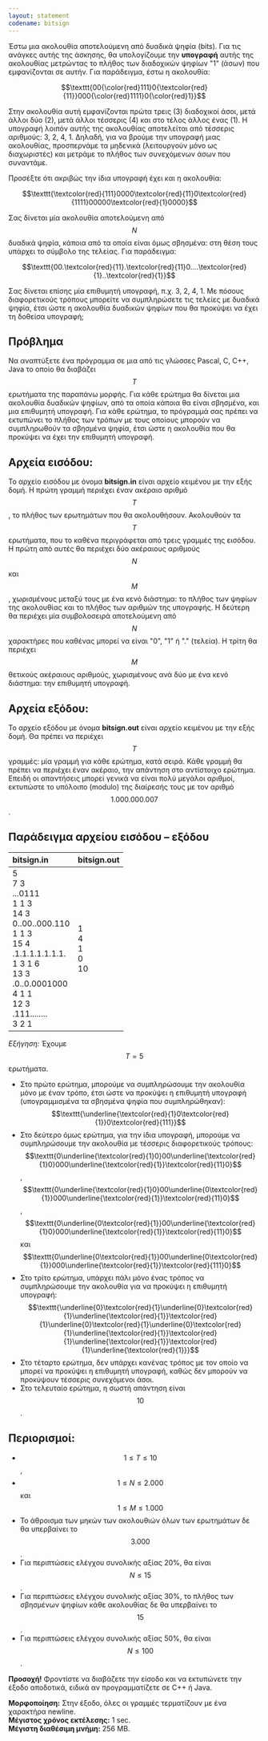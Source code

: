 ```yaml
---
layout: statement
codename: bitsign
---
```


Έστω μια ακολουθία αποτελούμενη από δυαδικά ψηφία (bits). Για τις
ανάγκες αυτής της άσκησης, θα υπολογίζουμε την **υπογραφή** αυτής της
ακολουθίας μετρώντας το πλήθος των διαδοχικών ψηφίων "1" (άσων) που
εμφανίζονται σε αυτήν. Για παράδειγμα, έστω η ακολουθία:

$$\texttt{00{\color{red}111}0{\textcolor{red}{11}}000{\color{red}1111}0{\color{red}1}}$$

Στην ακολουθία αυτή εμφανίζονται πρώτα τρεις (3) διαδοχικοί άσοι, μετά
άλλοι δύο (2), μετά άλλοι τέσσερις (4) και στο τέλος άλλος ένας (1). Η
υπογραφή λοιπόν αυτής της ακολουθίας αποτελείται από τέσσερις
αριθμούς: 3, 2, 4, 1. Δηλαδή, για να βρούμε την υπογραφή μιας
ακολουθίας, προσπερνάμε τα μηδενικά (λειτουργούν μόνο ως διαχωριστές)
και μετράμε το πλήθος των συνεχόμενων άσων που συναντάμε.

Προσέξτε ότι ακριβώς την ίδια υπογραφή έχει και η ακολουθία:

$$\texttt{\textcolor{red}{111}0000\textcolor{red}{11}0\textcolor{red}{1111}00000\textcolor{red}{1}0000}$$

Σας δίνεται μία ακολουθία αποτελούμενη από $$N$$ δυαδικά ψηφία, κάποια 
από τα οποία είναι όμως σβησμένα: στη θέση τους υπάρχει το σύμβολο της
τελείας. Για παράδειγμα:

$$\texttt{00.\textcolor{red}{11}.\textcolor{red}{11}0....\textcolor{red}{1}..\textcolor{red}{1}}$$

Σας δίνεται επίσης μία επιθυμητή υπογραφή, π.χ. 3, 2, 4, 1.
Με πόσους διαφορετικούς τρόπους μπορείτε να συμπληρώσετε τις τελείες
με δυαδικά ψηφία, έτσι ώστε η ακολουθία δυαδικών ψηφίων που θα
προκύψει να έχει τη δοθείσα υπογραφή;

## Πρόβλημα

Να αναπτύξετε ένα πρόγραμμα σε μια από τις γλώσσες Pascal, C, C++,
Java το οποίο θα διαβάζει $$T$$ ερωτήματα της παραπάνω μορφής. Για κάθε
ερώτημα θα δίνεται μια ακολουθία δυαδικών ψηφίων, από τα οποία κάποια
θα είναι σβησμένα, και μια επιθυμητή υπογραφή. Για κάθε ερώτημα, το
πρόγραμμά σας πρέπει να εκτυπώνει το πλήθος των τρόπων με τους
οποίους μπορούν να συμπληρωθούν τα σβησμένα ψηφία, έτσι ώστε η
ακολουθία που θα προκύψει να έχει την επιθυμητή υπογραφή.

## Αρχεία εισόδου:
Το αρχείο εισόδου με όνομα **bitsign.in** είναι αρχείο κειμένου με την εξής
δομή. Η πρώτη γραμμή περιέχει έναν ακέραιο αριθμό $$T$$, το πλήθος των
ερωτημάτων που θα ακολουθήσουν. Ακολουθούν τα $$T$$ ερωτήματα, που το
καθένα περιγράφεται από τρεις γραμμές της εισόδου. Η πρώτη από αυτές
θα περιέχει δύο ακέραιους αριθμούς $$N$$ και $$M$$, χωρισμένους μεταξύ τους με
ένα κενό διάστημα: το πλήθος των ψηφίων της ακολουθίας και το πλήθος
των αριθμών της υπογραφής. Η δεύτερη θα περιέχει μία συμβολοσειρά
αποτελούμενη από $$N$$ χαρακτήρες που καθένας μπορεί να είναι "0", "1" ή "."
(τελεία). Η τρίτη θα περιέχει $$M$$ θετικούς ακέραιους αριθμούς, χωρισμένους
ανά δύο με ένα κενό διάστημα: την επιθυμητή υπογραφή.

## Αρχεία εξόδου:
Το αρχείο εξόδου με όνομα **bitsign.out** είναι αρχείο κειμένου με την εξής
δομή. Θα πρέπει να περιέχει $$T$$ γραμμές: μία γραμμή για κάθε ερώτημα,
κατά σειρά. Κάθε γραμμή θα πρέπει να περιέχει έναν ακέραιο, την
απάντηση στο αντίστοιχο ερώτημα. Επειδή οι απαντήσεις μπορεί γενικά να
είναι πολύ μεγάλοι αριθμοί, εκτυπώστε το υπόλοιπο (modulo) της διαίρεσής
τους με τον αριθμό $$1.000.000.007$$.

## Παράδειγμα αρχείου εισόδου – εξόδου

| **bitsign.in**      | **bitsign.out** |
| :--- | :--- |
| 5<br>7 3<br>...0111<br>1 1 3<br>14 3<br>0..00..000.110<br>1 1 3<br>15 4<br>.1.1.1.1.1.1.1.<br>1 3 1 6<br>13 3<br>.0..0.0001000<br>4 1 1<br>12 3<br>.111........<br>3 2 1 | 1<br>4<br>1<br>0<br>10 |


*Εξήγηση:* Έχουμε $$T=5$$ ερωτήματα.
 - Στο πρώτο ερώτημα, μπορούμε να συμπληρώσουμε την ακολουθία μόνο με έναν τρόπο, έτσι ώστε να προκύψει η επιθυμητή υπογραφή (υπογραμμισμένα τα σβησμένα ψηφία που συμπληρώθηκαν): $$\texttt{\underline{\textcolor{red}{1}0\textcolor{red}{1}}0\textcolor{red}{111}}$$
 - Στο δεύτερο όμως ερώτημα, για την ίδια υπογραφή, μπορούμε να συμπληρώσουμε την ακολουθία με τέσσερις διαφορετικούς τρόπους: $$\texttt{0\underline{\textcolor{red}{1}0}00\underline{\textcolor{red}{1}0}000\underline{\textcolor{red}{1}}\textcolor{red}{11}0}$$, $$\texttt{0\underline{\textcolor{red}{1}0}00\underline{0\textcolor{red}{1}}000\underline{\textcolor{red}{1}}\textcolor{red}{11}0}$$, $$\texttt{0\underline{0\textcolor{red}{1}}00\underline{\textcolor{red}{1}0}000\underline{\textcolor{red}{1}}\textcolor{red}{11}0}$$ και $$\texttt{0\underline{0\textcolor{red}{1}}00\underline{0\textcolor{red}{1}}000\underline{\textcolor{red}{1}}\textcolor{red}{111}0}$$
 - Στο τρίτο ερώτημα, υπάρχει πάλι μόνο ένας τρόπος να συμπληρώσουμε την ακολουθία για να προκύψει η επιθυμητή υπογραφή: $$\texttt{\underline{0}\textcolor{red}{1}\underline{0}\textcolor{red}{1}\underline{\textcolor{red}{1}}\textcolor{red}{1}\underline{0}\textcolor{red}{1}\underline{0}\textcolor{red}{1}\underline{\textcolor{red}{1}}\textcolor{red}{1}\underline{\textcolor{red}{1}}\textcolor{red}{1}\underline{\textcolor{red}{1}}}$$
 - Στο τέταρτο ερώτημα, δεν υπάρχει κανένας τρόπος με τον οποίο να μπορεί να προκύψει η επιθυμητή υπογραφή, καθώς δεν μπορούν να προκύψουν τέσσερις συνεχόμενοι άσοι.
 - Στο τελευταίο ερώτημα, η σωστή απάντηση είναι $$10$$.

## Περιορισμοί:
 - $$1 \leq T \leq  10$$,
 - $$1 \leq N \leq 2.000$$ και $$1 \leq M \leq 1.000$$
 - Το άθροισμα των μηκών των ακολουθιών όλων των ερωτημάτων δε θα υπερβαίνει το $$3.000$$.
 - Για περιπτώσεις ελέγχου συνολικής αξίας 20%, θα είναι $$N \leq 15$$.
 - Για περιπτώσεις ελέγχου συνολικής αξίας 30%, το πλήθος των σβησμένων ψηφίων κάθε ακολουθίας δε θα υπερβαίνει το $$15$$.
 - Για περιπτώσεις ελέγχου συνολικής αξίας 50%, θα είναι $$N \leq 100$$.

**Προσοχή!** Φροντίστε να διαβάζετε την είσοδο και να εκτυπώνετε την έξοδο αποδοτικά, ειδικά αν προγραμματίζετε σε C++ ή Java.

**Μορφοποίηση:** Στην έξοδο, όλες οι γραμμές τερματίζουν με ένα χαρακτήρα newline.<br>
**Μέγιστος χρόνος εκτέλεσης:** 1 sec.<br>
**Μέγιστη διαθέσιμη μνήμη:** 256 MB.
